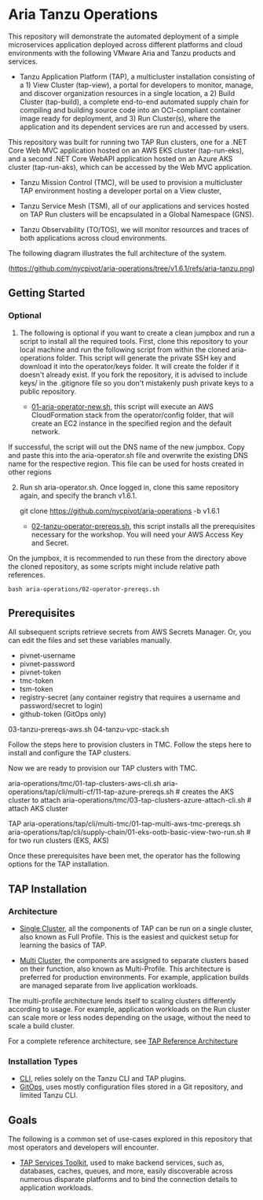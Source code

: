 # Aria Tanzu Operations

This repository will demonstrate the automated deployment of a simple microservices application deployed across different platforms and cloud environments with the following VMware Aria and Tanzu products and services.

* Tanzu Application Platform (TAP), a multicluster installation consisting of a 1) View Cluster (tap-view), a portal for developers to monitor, manage, and discover organization resources in a single location, a 2) Build Cluster (tap-build), a complete end-to-end automated supply chain for compiling and building source code into an OCI-compliant container image ready for deployment, and 3) Run Cluster(s), where the application and its dependent services are run and accessed by users.

This repository was built for running two TAP Run clusters, one for a .NET Core Web MVC application hosted on an AWS EKS cluster (tap-run-eks), and a second .NET Core WebAPI application hosted on an Azure AKS cluster (tap-run-aks), which can be accessed by the Web MVC application.

* Tanzu Mission Control (TMC), will be used to provision a multicluster TAP environment hosting a developer portal on a View cluster,

* Tanzu Service Mesh (TSM), all of our applications and services hosted on TAP Run clusters will be encapsulated in a Global Namespace (GNS).

* Tanzu Observability (TO/TOS), we will monitor resources and traces of both applications across cloud environments.

The following diagram illustrates the full architecture of the system.

(https://github.com/nycpivot/aria-operations/tree/v1.6.1/refs/aria-tanzu.png)

## Getting Started

### Optional

1) The following is optional if you want to create a clean jumpbox and run a script to install all the required tools. First, clone this repository to your local machine and run the following script from within the cloned aria-operations folder. This script will generate the private SSH key and download it into the operator/keys folder. It will create the folder if it doesn't already exist. If you fork the repository, it is advised to include keys/ in the .gitignore file so you don't mistakenly push private keys to a public repository.

    * [01-aria-operator-new.sh](01-aria-operator-new.sh), this script will execute an AWS CloudFormation stack from the operator/config folder, that will create an EC2 instance in the specified region and the default network.

If successful, the script will out the DNS name of the new jumpbox. Copy and paste this into the aria-operator.sh file and overwrite the existing DNS name for the respective region. This file can be used for hosts created in other regions

2) Run sh aria-operator.sh. Once logged in, clone this same repository again, and specify the branch v1.6.1.

    git clone https://github.com/nycpivot/aria-operations -b v1.6.1

    * [02-tanzu-operator-prereqs.sh](02-tanzu-operator-prereqs.sh), this script installs all the prerequisites necessary for the workshop. You will need your AWS Access Key and Secret.

On the jumpbox, it is recommended to run these from the directory above the cloned repository, as some scripts might include relative path references.

    bash aria-operations/02-operator-prereqs.sh

## Prerequisites

All subsequent scripts retrieve secrets from AWS Secrets Manager. Or, you can edit the files and set these variables manually.

* pivnet-username
* pivnet-password
* pivnet-token
* tmc-token
* tsm-token
* registry-secret (any container registry that requires a username and password/secret to login)
* github-token (GitOps only)


03-tanzu-prereqs-aws.sh
04-tanzu-vpc-stack.sh

Follow the steps here to provision clusters in TMC.
Follow the steps here to install and configure the TAP clusters.

Now we are ready to provision our TAP clusters with TMC.

aria-operations/tmc/01-tap-clusters-aws-cli.sh
aria-operations/tap/cli/multi-cf/11-tap-azure-prereqs.sh # creates the AKS cluster to attach
aria-operations/tmc/03-tap-clusters-azure-attach-cli.sh # attach AKS cluster

TAP
aria-operations/tap/cli/multi-tmc/01-tap-multi-aws-tmc-prereqs.sh
aria-operations/tap/cli/supply-chain/01-eks-ootb-basic-view-two-run.sh # for two run clusters (EKS, AKS)




Once these prerequisites have been met, the operator has the following options for the TAP installation.

## TAP Installation

### Architecture

* [Single Cluster](full-profile), all the components of TAP can be run on a single cluster, also known as Full Profile. This is the easiest and quickest setup for learning the basics of TAP.

* [Multi Cluster](multi-profile), the components are assigned to separate clusters based on their function, also known as Multi-Profile. This architecture is preferred for production environments. For example, application builds are managed separate from live application workloads.

The multi-profile architecture lends itself to scaling clusters differently according to usage. For example, application workloads on the Run cluster can scale more or less nodes depending on the usage, without the need to scale a build cluster.

For a complete reference architecture, see [TAP Reference Architecture](https://docs.vmware.com/en/VMware-Tanzu-Application-Platform/1.5/tap-reference-architecture/GUID-reference-designs-tap-architecture-planning.html)

### Installation Types

* [CLI](cli), relies solely on the Tanzu CLI and TAP plugins.
* [GitOps](gitops), uses mostly configuration files stored in a Git repository, and limited Tanzu CLI.

## Goals

The following is a common set of use-cases explored in this repository that most operators and developers will encounter.

* [TAP Services Toolkit](https://docs.vmware.com/en/Services-Toolkit-for-VMware-Tanzu-Application-Platform/index.html), used to make backend services, such as, databases, caches, queues, and more, easily discoverable across numerous disparate platforms and to bind the connection details to application workloads.
